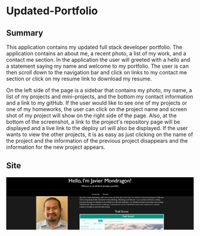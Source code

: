 # Updated-Portfolio

## Summary
This application contains my updated full stack developer portfolio. The application contains an about me, a recent photo, a list of my work, and a contact me section. In the application the user will greeted with a hello and a statement saying my name and welcome to my portfolio. The user is can then scroll down to the navigation bar and click on links to my contact me section or click on my resume link to download my resume. 

On the left side of the page is a sidebar that contains my photo, my name, a list of my projects and mini-projects, and the bottom my contact information and a link to my gitHub. If the user would like to see one of my projects or one of my homeworks, the user can click on the project name and screen shot of my project will show on the right side of the page. Also, at the bottom of the screenshot, a link to the project's repository page will be displayed and a live link to the deploy url will also be displayed. If the user wants to view the other projects, it is as easy as just clicking on the name of the project and the information of the previous project disappears and the information for the new project appears.

## Site
![site](./assets/images/site.png)